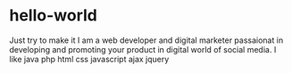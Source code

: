 # hello-world
Just try to make it
 I am a web developer and digital marketer passaionat in developing and promoting your product in digital world of social media.
 I like java php html css javascript ajax jquery
